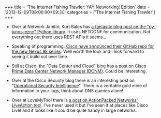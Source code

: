 +++
title = 'The Internet Fishing Trawler: YAY Networking! Edition'
date = '2013-12-09T08:00:00+09:30'
categories = ['The Internet Fishing Trawler']
+++

- Over at Network Janitor, Kurt Bales has [a fantastic blog post on the
  "py-junos-eznc" Python library](http://www.network-janitor.net/2013/11/on-python-networks-and-the-py-junos-eznc-library/).
  It uses NETCONF for communication. Not everything out there uses REST
  APIs it seems…

- Speaking of programming, [Cisco have announced their GitHub repo for the
  new Nexus 9k series](http://blogs.cisco.com/datacenter/cisco-nexus-9000-community-on-github/).
  Well worth the look and I look forward to seeing it build out over time.

- Still at Cisco, the "Data Center and Cloud" blog has [a post on Cisco
  Prime Data Center Network Manager (DCNM)](http://blogs.cisco.com/datacenter/automated-fabric-provisioning-using-cisco-prime-dcnm/).
  Could be interesting.

- Over at the Cisco Security blog there is an interesting post on
  "[Operational Security Intelligence](http://blogs.cisco.com/security/operational-security-intelligence/)".
  There is a veritable gold mine of information in your logs, think about
  DNS queries alone!

- Over at LoveMyTool there is [a post on ActionPacked Networks' LiveAction
  tool](http://www.lovemytool.com/blog/2013/11/a-visual-mental-model-of-your-cisco-network-topology-byjohn-smith.html).
  I've never used it but I've seen it at places like Cisco Live! and it
  looks like it could be quite handy in large networks.
